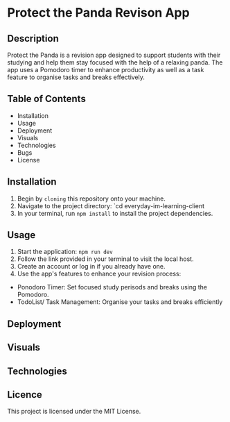 # Protect the Panda Revison App

## Description
Protect the Panda is a revision app designed to support students with their studying and help them stay focused with the help of a relaxing panda. The app uses a Pomodoro timer to enhance productivity as well as a task feature to organise tasks and breaks effectively. 

## Table of Contents 

- Installation
- Usage 
- Deployment
- Visuals
- Technologies
- Bugs
- License

## Installation
1. Begin by `cloning` this repository onto your machine.
2. Navigate to the project directory: `cd everyday-im-learning-client
3. In your terminal, run `npm install` to install the project dependencies.

## Usage
1. Start the application: `npm run dev`
2. Follow the link provided in your terminal to visit the local host.
3. Create an account or log in if you already have one.
4. Use the app's features to enhance your revision process:
- Ponodoro Timer: Set focused study perisods and breaks using the Pomodoro.
- TodoList/ Task Management: Organise your tasks and breaks efficiently

## Deployment

## Visuals

## Technologies

## Licence
This project is licensed under the MIT License.



